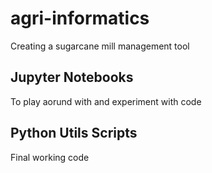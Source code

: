 # agri-informatics
Creating a sugarcane mill management tool

## Jupyter Notebooks
To play aorund with and experiment with code

## Python Utils Scripts
Final working code
